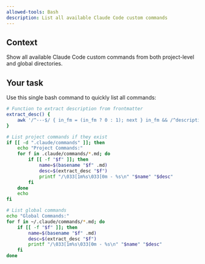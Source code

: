```yaml
---
allowed-tools: Bash
description: List all available Claude Code custom commands
---
```


## Context

Show all available Claude Code custom commands from both project-level and global directories.

## Your task

Use this single bash command to quickly list all commands:

```bash
# Function to extract description from frontmatter
extract_desc() {
    awk '/^---$/ { in_fm = (in_fm ? 0 : 1); next } in_fm && /^description:/ { gsub(/^description: */, ""); gsub(/^["'"'"']|["'"'"']$/, ""); print; exit }' "$1" 2>/dev/null || echo ""
}

# List project commands if they exist
if [[ -d ".claude/commands" ]]; then
    echo "Project Commands:"
    for f in .claude/commands/*.md; do
        if [[ -f "$f" ]]; then
            name=$(basename "$f" .md)
            desc=$(extract_desc "$f")
            printf "/\033[1m%s\033[0m - %s\n" "$name" "$desc"
        fi
    done
    echo
fi

# List global commands
echo "Global Commands:"
for f in ~/.claude/commands/*.md; do
    if [[ -f "$f" ]]; then
        name=$(basename "$f" .md)
        desc=$(extract_desc "$f")
        printf "/\033[1m%s\033[0m - %s\n" "$name" "$desc"
    fi
done
```

